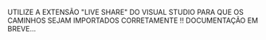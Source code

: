 UTILIZE A EXTENSÃO "LIVE SHARE" DO VISUAL STUDIO PARA QUE OS CAMINHOS SEJAM IMPORTADOS CORRETAMENTE !!
DOCUMENTAÇÃO EM BREVE...
